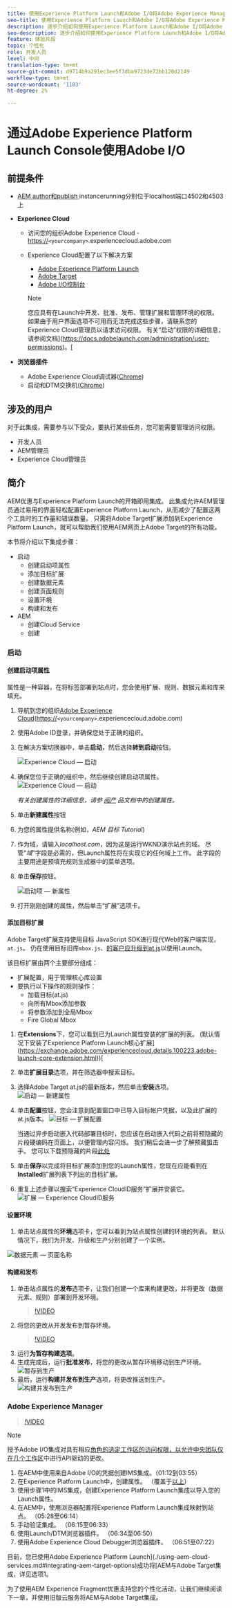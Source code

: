 ```yaml
---
title: 使用Experience Platform Launch和Adobe I/O将Adobe Experience Manager与Adobe Target集成
seo-title: 使用Experience Platform Launch和Adobe I/O将Adobe Experience Manager与Adobe Target集成
description: 逐步介绍如何使用Experience Platform Launch和Adobe I/O将Adobe Experience Manager与Adobe Target集成
seo-description: 逐步介绍如何使用Experience Platform Launch和Adobe I/O将Adobe Experience Manager与Adobe Target集成
feature: 体验片段
topic: 个性化
role: 开发人员
level: 中间
translation-type: tm+mt
source-git-commit: d9714b9a291ec3ee5f3dba9723de72bb120d2149
workflow-type: tm+mt
source-wordcount: '1103'
ht-degree: 2%

---
```



# 通过Adobe Experience Platform Launch Console使用Adobe I/O

## 前提条件

* [AEM author和publish ](./implementation.md#set-up-aem) instancerunning分别位于localhost端口4502和4503上
* **Experience Cloud**
   * 访问您的组织Adobe Experience Cloud - <https://>`<yourcompany>`.experiencecloud.adobe.com
   * Experience Cloud配置了以下解决方案
      * [Adobe Experience Platform Launch](https://experiencecloud.adobe.com)
      * [Adobe Target](https://experiencecloud.adobe.com)
      * [Adobe I/O控制台](https://console.adobe.io)

      >[!NOTE]
      >您应具有在Launch中开发、批准、发布、管理扩展和管理环境的权限。 如果由于用户界面选项不可用而无法完成这些步骤，请联系您的Experience Cloud管理员以请求访问权限。 有关“启动”权限的详细信息，请参阅文档](https://docs.adobelaunch.com/administration/user-permissions)。[


* **浏览器插件**
   * Adobe Experience Cloud调试器([Chrome](https://chrome.google.com/webstore/detail/adobe-experience-cloud-de/ocdmogmohccmeicdhlhhgepeaijenapj))
   * 启动和DTM交换机([Chrome](https://chrome.google.com/webstore/detail/launch-and-dtm-switch/nlgdemkdapolikbjimjajpmonpbpmipk))

## 涉及的用户

对于此集成，需要参与以下受众，要执行某些任务，您可能需要管理访问权限。

* 开发人员
* AEM管理员
* Experience Cloud管理员

## 简介

AEM优惠与Experience Platform Launch的开箱即用集成。 此集成允许AEM管理员通过易用的界面轻松配置Experience Platform Launch，从而减少了配置这两个工具时的工作量和错误数量。 只需将Adobe Target扩展添加到Experience Platform Launch，就可以帮助我们使用AEM网页上Adobe Target的所有功能。

本节将介绍以下集成步骤：

* 启动
   * 创建启动项属性
   * 添加目标扩展
   * 创建数据元素
   * 创建页面规则
   * 设置环境
   * 构建和发布
* AEM
   * 创建Cloud Service
   * 创建

### 启动

#### 创建启动项属性

属性是一种容器，在将标签部署到站点时，您会使用扩展、规则、数据元素和库来填充。

1. 导航到您的组织[Adobe Experience Cloud](https://experiencecloud.adobe.com/)(<https://>`<yourcompany>`.experiencecloud.adobe.com)
2. 使用Adobe ID登录，并确保您处于正确的组织。
3. 在解决方案切换器中，单击&#x200B;**启动**，然后选择&#x200B;**转到启动**&#x200B;按钮。

   ![Experience Cloud — 启动](assets/using-launch-adobe-io/exc-cloud-launch.png)

4. 确保您位于正确的组织中，然后继续创建启动项属性。
   ![Experience Cloud — 启动](assets/using-launch-adobe-io/launch-create-property.png)

   *有关创建属性的详细信息，请参 [阅产](https://docs.adobelaunch.com/administration/companies-and-properties#create-a-property) 品文档中的创建属性。*
5. 单击&#x200B;**新建属性**&#x200B;按钮
6. 为您的属性提供名称(例如，*AEM 目标 Tutorial*)
7. 作为域，请输入&#x200B;*localhost.com*，因为这是运行WKND演示站点的域。 尽管“*域*”字段是必需的，但Launch属性将在实现它的任何域上工作。 此字段的主要用途是预填充规则生成器中的菜单选项。
8. 单击&#x200B;**保存**&#x200B;按钮。

   ![启动项 — 新属性](assets/using-launch-adobe-io/exc-launch-property.png)

9. 打开刚刚创建的属性，然后单击“扩展”选项卡。

#### 添加目标扩展

Adobe Target扩展支持使用目标 JavaScript SDK进行现代Web的客户端实现，`at.js`。 仍在使用目标旧库`mbox.js`、[的客户应升级到at.js](https://docs.adobe.com/content/help/en/target/using/implement-target/client-side/upgrading-from-atjs-1x-to-atjs-20.html)以使用Launch。

该目标扩展由两个主要部分组成：

* 扩展配置，用于管理核心库设置
* 要执行以下操作的规则操作：
   * 加载目标(at.js)
   * 向所有Mbox添加参数
   * 将参数添加到全局Mbox
   * Fire Global Mbox

1. 在&#x200B;**Extensions**&#x200B;下，您可以看到已为Launch属性安装的扩展的列表。 (默认情况下安装了Experience Platform Launch核心扩展](https://exchange.adobe.com/experiencecloud.details.100223.adobe-launch-core-extension.html))[
2. 单击&#x200B;**扩展目录**&#x200B;选项，并在筛选器中搜索目标。
3. 选择Adobe Target at.js的最新版本，然后单击&#x200B;**安装**选项。
   ![启动 — 新建属性](assets/using-launch-adobe-io/launch-target-extension.png)

4. 单击&#x200B;**配置**按钮，您会注意到配置窗口中已导入目标帐户凭据，以及此扩展的at.js版本。
   ![目标 — 扩展配置](assets/using-launch-adobe-io/launch-target-extension-2.png)

   当通过异步启动嵌入代码部署目标时，您应该在启动嵌入代码之前将预隐藏的片段硬编码在页面上，以便管理内容闪烁。 我们稍后会进一步了解预藏狙击手。 您可以下载预隐藏的片段[此处](assets/using-launch-adobe-io/prehiding.js)

5. 单击&#x200B;**保存**&#x200B;以完成将目标扩展添加到您的Launch属性，您现在应能看到在&#x200B;**Installed**&#x200B;扩展列表下列出的目标扩展。

6. 重复上述步骤以搜索“Experience CloudID服务”扩展并安装它。
   ![扩展 — Experience CloudID服务](assets/using-launch-adobe-io/launch-extension-experience-cloud.png)

#### 设置环境

1. 单击站点属性的&#x200B;**环境**&#x200B;选项卡，您可以看到为站点属性创建的环境的列表。 默认情况下，我们为开发、升级和生产分别创建了一个实例。

![数据元素 — 页面名称](assets/using-launch-adobe-io/launch-environment-setup.png)

#### 构建和发布

1. 单击站点属性的&#x200B;**发布**&#x200B;选项卡，让我们创建一个库来构建更改，并将更改（数据元素、规则）部署到开发环境。
   >[!VIDEO](https://video.tv.adobe.com/v/28412?quality=12&learn=on)
2. 将您的更改从开发发布到暂存环境。
   >[!VIDEO](https://video.tv.adobe.com/v/28419?quality=12&learn=on)
3. 运行&#x200B;**为暂存构建选项**。
4. 生成完成后，运行&#x200B;**批准发布**，将您的更改从暂存环境移动到生产环境。
   ![暂存到生产](assets/using-launch-adobe-io/build-staging.png)
5. 最后，运行&#x200B;**构建并发布到生产**选项，将更改推送到生产。
   ![构建并发布到生产](assets/using-launch-adobe-io/build-and-publish.png)

### Adobe Experience Manager

>[!VIDEO](https://video.tv.adobe.com/v/28416?quality=12&learn=on)

>[!NOTE]
>
> 授予Adobe I/O集成对具有相应[角色的选定工作区的访问权限，以允许中央团队仅在几个工作区](https://docs.adobe.com/content/help/en/target/using/administer/manage-users/enterprise/configure-adobe-io-integration.html)中进行API驱动的更改。

1. 在AEM中使用来自Adobe I/O的凭据创建IMS集成。（01:12到03:55）
2. 在Experience Platform Launch中，创建属性。 （覆盖于[以上](#create-launch-property)）
3. 使用步骤1中的IMS集成，创建Experience Platform Launch集成以导入您的Launch属性。
4. 在AEM中，使用浏览器配置将Experience Platform Launch集成映射到站点。 （05:28至06:14）
5. 手动验证集成。 （06:15至06:33）
6. 使用Launch/DTM浏览器插件。 （06:34至06:50）
7. 使用Adobe Experience Cloud Debugger浏览器插件。 （06:51至07:22）

目前，您已使用Adobe Experience Platform Launch](./using-aem-cloud-services.md#integrating-aem-target-options)成功将[AEM与Adobe Target集成，详见选项1。

为了使用AEM Experience Fragment优惠支持您的个性化活动，让我们继续阅读下一章，并使用旧版云服务将AEM与Adobe Target集成。
